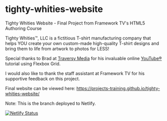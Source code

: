 # tighty-whities-website
Tighty Whities Website - Final Project from Framework TV's HTML5 Authoring Course

Tighty Whities™, LLC is a fictitious T-shirt manufacturing company that helps YOU create your own custom-made high-quality T-shirt designs and bring them to life from artwork to photos for LESS!

Special thanks to Brad at [Traversy Media](http://www.traversymedia.com) for his invaluable online [YouTube®](https://youtu.be/qlA7dputiNc) tutorial using Flexbox Grid.

I would also like to thank the staff assistant at Framework TV for his supportive feedback on this project. 

Final website can be viewed here: https://projects-training.github.io/tighty-whities-website/

Note: This is the branch deployed to Netlify.

[![Netlify Status](https://api.netlify.com/api/v1/badges/984a387c-b490-4e1d-b7f2-d3ffc04880fb/deploy-status)](https://app.netlify.com/sites/upbeat-nightingale-9eac2b/deploys)

